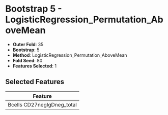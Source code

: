 # Bootstrap 5 - LogisticRegression_Permutation_AboveMean

- **Outer Fold**: 35
- **Bootstrap**: 5
- **Method**: LogisticRegression_Permutation_AboveMean
- **Fold Seed**: 80
- **Features Selected**: 1

## Selected Features

| Feature |
|---------|
| Bcells CD27negIgDneg_total |
